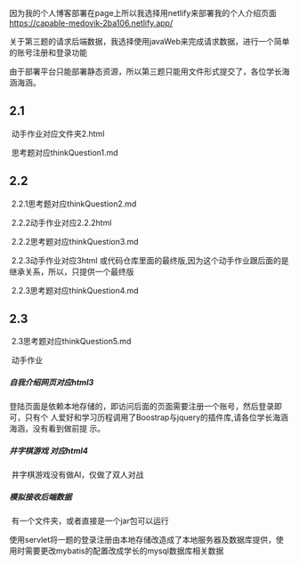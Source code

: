 因为我的个人博客部署在page上所以我选择用netlify来部署我的个人介绍页面
https://capable-medovik-2ba106.netlify.app/

关于第三题的请求后端数据，我选择使用javaWeb来完成请求数据，进行一个简单的账号注册和登录功能

由于部署平台只能部署静态资源，所以第三题只能用文件形式提交了，各位学长海涵海涵。

## 2.1

​		动手作业对应文件夹2.html

​		思考题对应thinkQuestion1.md

## 2.2

​		2.2.1思考题对应thinkQuestion2.md

​		2.2.2动手作业对应2.2.2html

​		2.2.2思考题对应thinkQuestion3.md

​		2.2.3动手作业对应3html 或代码仓库里面的最终版,因为这个动手作业跟后面的是继承关系，所以，只提供一个最终版

​		2.2.3思考题对应thinkQuestion4.md

## 2.3

​		2.3思考题对应thinkQuestion5.md

​		动手作业

##### 		自我介绍网页对应html3

​			 	登陆页面是依赖本地存储的，即访问后面的页面需要注册一个账号，然后登录即可，只有个				人爱好和学习历程调用了Boostrap与jquery的插件库,请各位学长海涵海涵，没有看到做前提				示。

##### 		井字棋游戏 对应html4

​				井字棋游戏没有做AI，仅做了双人对战

##### 		模拟接收后端数据

​				有一个文件夹，或者直接是一个jar包可以运行

​				使用servlet将一题的登录注册由本地存储改造成了本地服务器及数据库提供，使用时需要更改mybatis的配置改成学长的mysql数据库相关数据

​		

​		